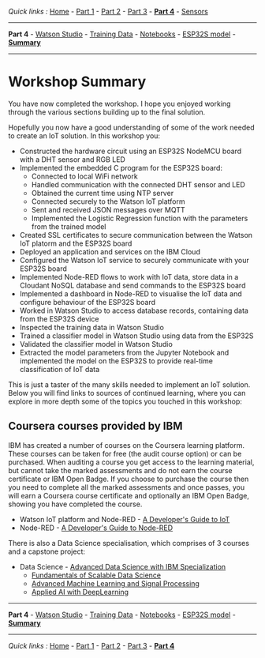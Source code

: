*Quick links :*
[Home](/README.md) - [Part 1](../part1/README.md) - [Part 2](../part2/README.md) - [Part 3](../part3/README.md) - [**Part 4**](../part4/README.md) - [Sensors](/en/sensors/README.md)
***
**Part 4** - [Watson Studio](STUDIO.md) - [Training Data](TRAINING.md) - [Notebooks](JUPYTER.md) - [ESP32S model](MODEL.md) - [**Summary**](SUMMARY.md)
***

# Workshop Summary

You have now completed the workshop.  I hope you enjoyed working through the various sections building up to the final solution.

Hopefully you now have a good understanding of some of the work needed to create an IoT solution.  In this workshop you:

- Constructed the hardware circuit using an ESP32S NodeMCU board with a DHT sensor and RGB LED
- Implemented the embedded C program for the ESP32S board:
  - Connected to local WiFi network
  - Handled communication with the connected DHT sensor and LED
  - Obtained the current time using NTP server
  - Connected securely to the Watson IoT platform
  - Sent and received JSON messages over MQTT
  - Implemented the Logistic Regression function with the parameters from the trained model
- Created SSL certificates to secure communication between the Watson IoT platorm and the ESP32S board
- Deployed an application and services on the IBM Cloud
- Configured the Watson IoT service to securely communicate with your ESP32S board
- Implemented Node-RED flows to work with IoT data, store data in a Cloudant NoSQL database and send commands to the ESP32S board
- Implemented a dashboard in Node-RED to visualise the IoT data and configure behaviour of the ESP32S board
- Worked in Watson Studio to access database records, containing data from the ESP32S device
- Inspected the training data in Watson Studio
- Trained a classifier model in Watson Studio using data from the ESP32S
- Validated the classifier model in Watson Studio
- Extracted the model parameters from the Jupyter Notebook and implemented the model on the ESP32S to provide real-time classification of IoT data

This is just a taster of the many skills needed to implement an IoT solution.   Below you will find links to sources of continued learning, where you can explore in more depth some of the topics you touched in this workshop:

## Coursera courses provided by IBM

IBM has created a number of courses on the Coursera learning platform.  These courses can be taken for free (the audit course option) or can be purchased.  When auditing a course you get access to the learning material, but cannot take the marked assessments and do not earn the course certificate or IBM Open Badge.  If you choose to purchase the course then you need to complete all the marked assessments and once passes, you will earn a Coursera course certificate and optionally an IBM Open Badge, showing you have completed the course.  

- Watson IoT platform and Node-RED - [A Developer's Guide to IoT](https://www.coursera.org/learn/developer-iot/home/welcome)
- Node-RED - [A Developer's Guide to Node-RED](https://www.coursera.org/learn/developer-nodered/home/welcome)
  
There is also a Data Science specialisation, which comprises of 3 courses and a capstone project:

- Data Science - [Advanced Data Science with IBM Specialization](https://www.coursera.org/specializations/advanced-data-science-ibm)
  - [Fundamentals of Scalable Data Science](https://www.coursera.org/learn/ds)
  - [Advanced Machine Learning and Signal Processing](https://www.coursera.org/learn/advanced-machine-learning-signal-processing)
  - [Applied AI with DeepLearning](https://www.coursera.org/learn/ai)

***
**Part 4** - [Watson Studio](STUDIO.md) - [Training Data](TRAINING.md) - [Notebooks](JUPYTER.md) - [ESP32S model](MODEL.md) - [**Summary**](SUMMARY.md)
***
*Quick links :*
[Home](/README.md) - [Part 1](../part1/README.md) - [Part 2](../part2/README.md) - [Part 3](../part3/README.md) - [**Part 4**](../part4/README.md)

